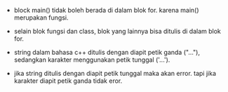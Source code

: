 * block main() tidak boleh berada di dalam blok for. karena main() merupakan fungsi.

* selain blok fungsi dan class, blok yang lainnya bisa ditulis di dalam blok for.

* string dalam bahasa c++ ditulis dengan diapit petik ganda ("..."), sedangkan karakter menggunakan petik tunggal ('...'). 

* jika string ditulis dengan diapit petik tunggal maka akan error. tapi jika karakter diapit petik ganda tidak eror. 
